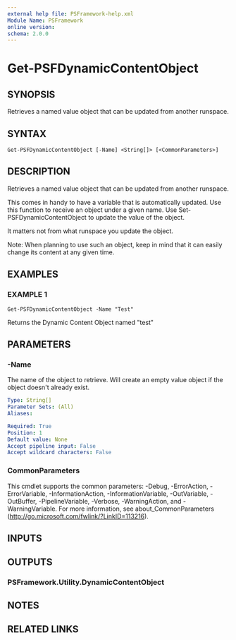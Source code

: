 ```yaml
---
external help file: PSFramework-help.xml
Module Name: PSFramework
online version:
schema: 2.0.0
---
```


# Get-PSFDynamicContentObject

## SYNOPSIS
Retrieves a named value object that can be updated from another runspace.

## SYNTAX

```
Get-PSFDynamicContentObject [-Name] <String[]> [<CommonParameters>]
```

## DESCRIPTION
Retrieves a named value object that can be updated from another runspace.

This comes in handy to have a variable that is automatically updated.
Use this function to receive an object under a given name.
Use Set-PSFDynamicContentObject to update the value of the object.

It matters not from what runspace you update the object.

Note:
When planning to use such an object, keep in mind that it can easily change its content at any given time.

## EXAMPLES

### EXAMPLE 1
```
Get-PSFDynamicContentObject -Name "Test"
```

Returns the Dynamic Content Object named "test"

## PARAMETERS

### -Name
The name of the object to retrieve.
Will create an empty value object if the object doesn't already exist.

```yaml
Type: String[]
Parameter Sets: (All)
Aliases:

Required: True
Position: 1
Default value: None
Accept pipeline input: False
Accept wildcard characters: False
```

### CommonParameters
This cmdlet supports the common parameters: -Debug, -ErrorAction, -ErrorVariable, -InformationAction, -InformationVariable, -OutVariable, -OutBuffer, -PipelineVariable, -Verbose, -WarningAction, and -WarningVariable.
For more information, see about_CommonParameters (http://go.microsoft.com/fwlink/?LinkID=113216).

## INPUTS

## OUTPUTS

### PSFramework.Utility.DynamicContentObject

## NOTES

## RELATED LINKS

